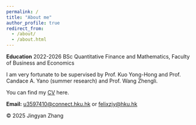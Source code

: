 ```yaml
---
permalink: /
title: "About me"
author_profile: true
redirect_from: 
  - /about/
  - /about.html
---
```


**Education**
2022-2026 BSc Quantitative Finance and Mathematics, Faculty of Business and Economics

I am very fortunate to be supervised by Prof. Kuo Yong-Hong and Prof. Candace A. Yano (summer research) and Prof. Wang Zhengli.

You can find my [CV](https://github.com/FelixJingyanZhang/Felix/blob/master/assets/Zhang_Jingyan_CV_250423.pdf) here.

**Email:** [u3597410@connect.hku.hk](mailto:u3597410@connect.hku.hk) or [felixzjy@hku.hk](mailto:felixzjy@hku.hk)



<footer>
    <p>© 2025 Jingyan Zhang</p>
    <script type="text/javascript" id="mapmyvisitors" src="https://mapmyvisitors.com/map.js?cl=ffffff&w=300&t=tt&d=PJGHYl0CjG8zHjiAFTQLa532eEU8r_LnrpEwdBUvHA8&co=2d78ad&cmo=3acc3a&cmn=ff5353&ct=ffffff"></script>
</footer>

